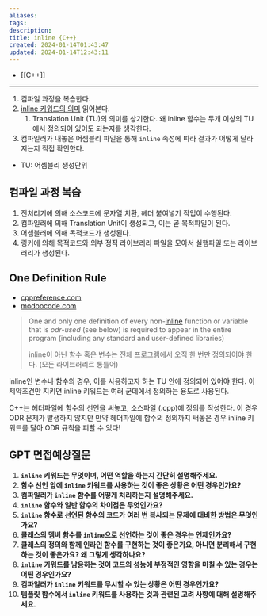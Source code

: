 ```yaml
---
aliases: 
tags: 
description:
title: inline {C++}
created: 2024-01-14T01:43:47
updated: 2024-01-14T12:43:11
---
```

- [[C++]]
---
1. 컴파일 과정을 복습한다.
2. [inline 키워드의 의미](https://modoocode.com/320#page-heading-2) 읽어본다.
    1. Translation Unit (TU)의 의미를 상기한다. 왜 inline 함수는 두개 이상의 TU에서 정의되어 있어도 되는지를 생각한다.
3. 컴파일러가 내놓은 어셈블리 파일을 통해 `inline` 속성에 따라 결과가 어떻게 달라지는지 직접 확인한다.

- TU: 어셈블리 생성단위

## 컴파일 과정 복습

1. 전처리기에 의해 소스코드에 문자열 치환, 헤더 붙여넣기 작업이 수행된다.
2. 컴파일러에 의해 Translation Unit이 생성되고, 이는 곧 목적파일이 된다.
3. 어셈블러에 의해 목적코드가 생성된다.
4. 링커에 의해 목적코드와 외부 정적 라이브러리 파일을 모아서 실행파일 또는 라이브러리가 생성된다.

## One Definition Rule

- [cppreference.com](https://en.cppreference.com/w/cpp/language/definition#One_Definition_Rule)
- [modoocode.com](https://modoocode.com/320#page-heading-1)

> One and only one definition of every non-[inline](https://en.cppreference.com/w/cpp/language/inline "cpp/language/inline") function or variable that is *odr-used* (see below) is required to appear in the entire program (including any standard and user-defined libraries)  
> 
> inline이 아닌 함수 혹은 변수는 전체 프로그램에서 오직 한 번만 정의되어야 한다. (모든 라이브러리르 통틀어)

inline인 변수나 함수의 경우, 이를 사용하고자 하는 TU 안에 정의되어 있어야 한다. 이 제약조건만 지키면 inline 키워드는 여러 군데에서 정의하는 용도로 사용된다.

C++는 헤더파일에 함수의 선언을 써놓고, 소스파일 (.cpp)에 정의를 작성한다. 이 경우 ODR 문제가 발생하지 않지만 만약 헤더파일에 함수의 정의까지 써놓은 경우 inline 키워드를 달아 ODR 규칙을 피할 수 있다!

## GPT 면접예상질문

1. **`inline` 키워드는 무엇이며, 어떤 역할을 하는지 간단히 설명해주세요.**
2. **함수 선언 앞에 `inline` 키워드를 사용하는 것이 좋은 상황은 어떤 경우인가요?**
3. **컴파일러가 `inline` 함수를 어떻게 처리하는지 설명해주세요.**
4. **`inline` 함수와 일반 함수의 차이점은 무엇인가요?**
5. **`inline` 함수로 선언된 함수의 코드가 여러 번 복사되는 문제에 대비한 방법은 무엇인가요?**
6. **클래스의 멤버 함수를 `inline`으로 선언하는 것이 좋은 경우는 언제인가요?**
7. **클래스의 정의와 함께 인라인 함수를 구현하는 것이 좋은가요, 아니면 분리해서 구현하는 것이 좋은가요? 왜 그렇게 생각하나요?**
8. **`inline` 키워드를 남용하는 것이 코드의 성능에 부정적인 영향을 미칠 수 있는 경우는 어떤 경우인가요?**
9. **컴파일러가 `inline` 키워드를 무시할 수 있는 상황은 어떤 경우인가요?**
10. **템플릿 함수에서 `inline` 키워드를 사용하는 것과 관련된 고려 사항에 대해 설명해주세요.**
